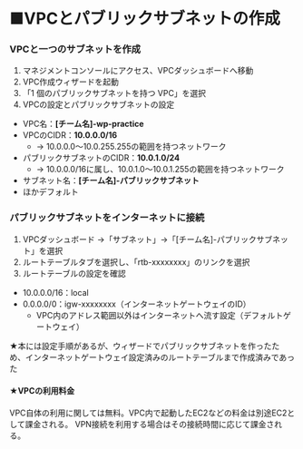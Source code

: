 ■VPCとパブリックサブネットの作成
===

### VPCと一つのサブネットを作成

1. マネジメントコンソールにアクセス、VPCダッシュボードへ移動
2. VPC作成ウィザードを起動
3. 「1 個のパブリックサブネットを持つ VPC」を選択
4. VPCの設定とパブリックサブネットの設定
  * VPC名：**[チーム名]-wp-practice**
  * VPCのCIDR：**10.0.0.0/16**
    * -> 10.0.0.0〜10.0.255.255の範囲を持つネットワーク
  * パブリックサブネットのCIDR：**10.0.1.0/24**
    * -> 10.0.0.0/16に属し、10.0.1.0〜10.0.1.255の範囲を持つネットワーク
  * サブネット名：**[チーム名]-パブリックサブネット**
  * ほかデフォルト

### パブリックサブネットをインターネットに接続
1. VPCダッシュボード ->「サブネット」->「[チーム名]-パブリックサブネット」を選択
2. ルートテーブルタブを選択し、「rtb-xxxxxxxx」のリンクを選択
3. ルートテーブルの設定を確認
  * 10.0.0.0/16：local
  * 0.0.0.0/0：igw-xxxxxxxx（インターネットゲートウェイのID）
    * VPC内のアドレス範囲以外はインターネットへ流す設定（デフォルトゲートウェイ）

★本には設定手順があるが、ウィザードでパブリックサブネットを作ったため、インターネットゲートウェイ設定済みのルートテーブルまで作成済みであった

#### ★VPCの利用料金
VPC自体の利用に関しては無料。VPC内で起動したEC2などの料金は別途EC2として課金される。
VPN接続を利用する場合はその接続時間に応じて課金される。

